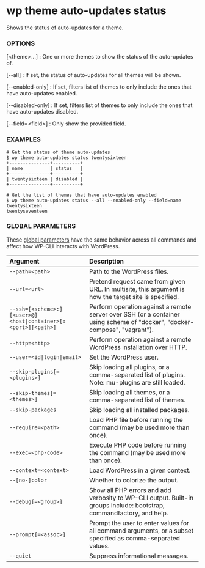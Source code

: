 # wp theme auto-updates status

Shows the status of auto-updates for a theme.

### OPTIONS

[&lt;theme&gt;...]
: One or more themes to show the status of the auto-updates of.

[\--all]
: If set, the status of auto-updates for all themes will be shown.

[\--enabled-only]
: If set, filters list of themes to only include the ones that have auto-updates enabled.

[\--disabled-only]
: If set, filters list of themes to only include the ones that have auto-updates disabled.

[\--field=&lt;field&gt;]
: Only show the provided field.

### EXAMPLES

    # Get the status of theme auto-updates
    $ wp theme auto-updates status twentysixteen
    +---------------+----------+
    | name          | status   |
    +---------------+----------+
    | twentysixteen | disabled |
    +---------------+----------+

    # Get the list of themes that have auto-updates enabled
    $ wp theme auto-updates status --all --enabled-only --field=name
    twentysixteen
    twentyseventeen

### GLOBAL PARAMETERS

These [global parameters](https://make.wordpress.org/cli/handbook/config/) have the same behavior across all commands and affect how WP-CLI interacts with WordPress.

| **Argument**    | **Description**              |
|:----------------|:-----------------------------|
| `--path=<path>` | Path to the WordPress files. |
| `--url=<url>` | Pretend request came from given URL. In multisite, this argument is how the target site is specified. |
| `--ssh=[<scheme>:][<user>@]<host\|container>[:<port>][<path>]` | Perform operation against a remote server over SSH (or a container using scheme of "docker", "docker-compose", "vagrant"). |
| `--http=<http>` | Perform operation against a remote WordPress installation over HTTP. |
| `--user=<id\|login\|email>` | Set the WordPress user. |
| `--skip-plugins[=<plugins>]` | Skip loading all plugins, or a comma-separated list of plugins. Note: mu-plugins are still loaded. |
| `--skip-themes[=<themes>]` | Skip loading all themes, or a comma-separated list of themes. |
| `--skip-packages` | Skip loading all installed packages. |
| `--require=<path>` | Load PHP file before running the command (may be used more than once). |
| `--exec=<php-code>` | Execute PHP code before running the command (may be used more than once). |
| `--context=<context>` | Load WordPress in a given context. |
| `--[no-]color` | Whether to colorize the output. |
| `--debug[=<group>]` | Show all PHP errors and add verbosity to WP-CLI output. Built-in groups include: bootstrap, commandfactory, and help. |
| `--prompt[=<assoc>]` | Prompt the user to enter values for all command arguments, or a subset specified as comma-separated values. |
| `--quiet` | Suppress informational messages. |
